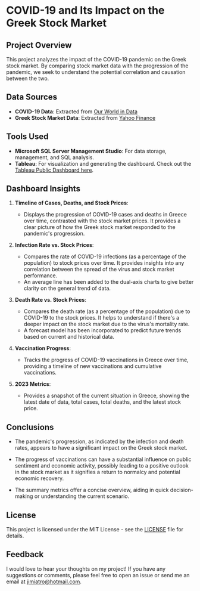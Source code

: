 # COVID-19 and Its Impact on the Greek Stock Market

## Project Overview

This project analyzes the impact of the COVID-19 pandemic on the Greek stock market. By comparing stock market data with the progression of the pandemic, we seek to understand the potential correlation and causation between the two.

## Data Sources

- **COVID-19 Data**: Extracted from [Our World in Data](https://ourworldindata.org/coronavirus)
- **Greek Stock Market Data**: Extracted from [Yahoo Finance](https://finance.yahoo.com/quote/GD.AT/history?p=GD.AT)

## Tools Used

- **Microsoft SQL Server Management Studio**: For data storage, management, and SQL analysis.
- **Tableau**: For visualization and generating the dashboard. Check out the [Tableau Public Dashboard here](https://public.tableau.com/app/profile/dimitrios.iatropoulos/viz/Covid-19andImpactontheGreekStockMarket/Dashboard1?publish=yes).

## Dashboard Insights

1. **Timeline of Cases, Deaths, and Stock Prices**:
    - Displays the progression of COVID-19 cases and deaths in Greece over time, contrasted  with the stock market prices. It provides a clear picture of how the Greek stock market responded to the pandemic's progression.
   
2. **Infection Rate vs. Stock Prices**:
    - Compares the rate of COVID-19 infections (as a percentage of the population) to stock prices over time. It provides insights into any correlation between the spread of the virus and stock market performance. 
    - An average line has been added to the dual-axis charts to give better clarity on the general trend of data.
   
3. **Death Rate vs. Stock Prices**:
    - Compares the death rate (as a percentage of the population) due to COVID-19 to the stock prices. It helps to understand if there's a deeper impact on the stock market due to the virus's mortality rate.
    - A forecast model has been incorporated to predict future trends based on current and historical data.

4. **Vaccination Progress**:
    - Tracks the progress of COVID-19 vaccinations in Greece over time, providing a timeline of new vaccinations and cumulative vaccinations. 

5. **2023 Metrics**:
    - Provides a snapshot of the current situation in Greece, showing the latest date of data, total cases, total deaths, and the latest stock price.

## Conclusions

- The pandemic's progression, as indicated by the infection and death rates, appears to have a significant impact on the Greek stock market.
  
- The progress of vaccinations can have a substantial influence on public sentiment and economic activity, possibly leading to a positive outlook in the stock market as it signifies a return to normalcy and potential economic recovery.
  
- The summary metrics offer a concise overview, aiding in quick decision-making or understanding the current scenario.


## License 

This project is licensed under the MIT License - see the [LICENSE](LICENSE) file for details.

## Feedback 
I would love to hear your thoughts on my project! If you have any suggestions or comments, please feel free to open an issue or send me an email at jimiatro@hotmail.com.

